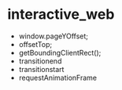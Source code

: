 # interactive_web

- window.pageYOffset;
- offsetTop;
- getBoundingClientRect();
- transitionend
- transitionstart
- requestAnimationFrame
